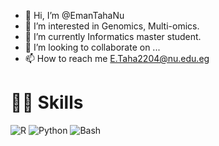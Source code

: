 - 👋 Hi, I’m @EmanTahaNu
- 👀 I’m interested in Genomics, Multi-omics.
- 🌱 I’m currently Informatics master student.
- 💞️ I’m looking to collaborate on ...
- 📫 How to reach me E.Taha2204@nu.edu.eg
  

<!---
EmanTahaNu/EmanTahaNu is a ✨ special ✨ repository because its `README.md` (this file) appears on your GitHub profile.
You can click the Preview link to take a look at your changes.
--->

# 👨‍💻 Skills

![R](https://img.shields.io/badge/R-Expert-blue?logo=r&logoColor=white)
![Python](https://img.shields.io/badge/Python-Advanced-green?logo=python&logoColor=white)
![Bash](https://img.shields.io/badge/Bash-Scripting-Intermediate-yellow?logo=gnu-bash&logoColor=white)

